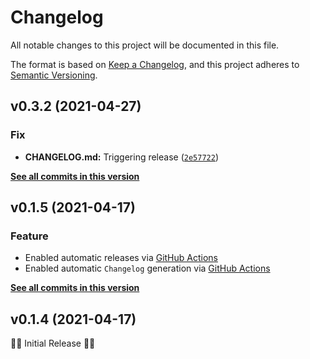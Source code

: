 # Changelog

All notable changes to this project will be documented in this file.

The format is based on [Keep a Changelog](https://keepachangelog.com/en/1.0.0/),
and this project adheres to [Semantic Versioning](https://semver.org/spec/v2.0.0.html).

<!--next-version-placeholder-->

## v0.3.2 (2021-04-27)
### Fix
* **CHANGELOG.md:** Triggering release ([`2e57722`](https://github.com/billsioros/dotify/commit/2e57722765ac88adb20f447efa7fa476ed924081))

**[See all commits in this version](https://github.com/billsioros/dotify/compare/v0.3.1...v0.3.2)**

## v0.1.5 (2021-04-17)
### Feature

- Enabled automatic releases via [GitHub Actions](.github/workflows/publish.yml)
- Enabled automatic `Changelog` generation via [GitHub Actions](.github/workflows/generate-changelog.yml)

**[See all commits in this version](https://github.com/billsioros/dotify/compare/v0.1.5...v0.1.4)**

## v0.1.4 (2021-04-17)

🎂🎉 Initial Release 🎂🎉
